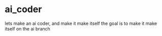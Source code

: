 # ai_coder
lets make an ai coder, and make it make itself
the goal is to make it make itself on the ai branch
